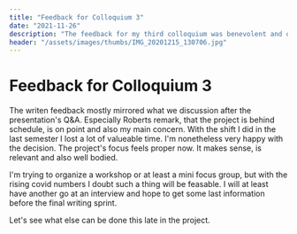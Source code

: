 ```yaml
---
title: "Feedback for Colloquium 3"
date: "2021-11-26"
description: "The feedback for my third colloquium was benevolent and on point."
header: "/assets/images/thumbs/IMG_20201215_130706.jpg"
---
```

# Feedback for Colloquium 3
The writen feedback mostly mirrored what we discussion after the presentation's Q&A. Especially Roberts remark, that the project is behind schedule, is on point and also my main concern. With the shift I did in the last semester I lost a lot of valueable time. I'm nonetheless very happy with the decision. The project's focus feels proper now. It makes sense, is relevant and also well bodied.

I'm trying to organize a workshop or at least a mini focus group, but with the rising covid numbers I doubt such a thing will be feasable. I will at least have another go at an interview and hope to get some last information before the final writing sprint.

Let's see what else can be done this late in the project.